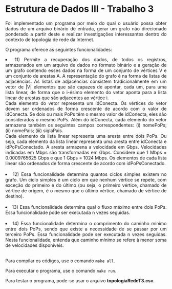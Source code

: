 <h1>Estrutura de Dados III - Trabalho 3</h1>

<div align="justify" >
<p>Foi implementado um programa por meio do qual o usuário possa obter
dados de um arquivo binário de entrada, gerar um grafo não direcionado ponderado a
partir deste e realizar investigações interessantes dentro do contexto de topologia de
rede da Internet.</p>

<p>O programa oferece as seguintes funcionalidades:</p>
<li>11) Permite a recuperação dos dados, de todos os registros, armazenados em um
arquivo de dados no formato binário e a geração de um grafo contendo esses dados na
forma de um conjunto de vértices V e um conjunto de arestas A. A representação do grafo é na forma de listas de adjacências. As listas
de adjacências consistem tradicionalmente em um vetor de |V| elementos que são
capazes de apontar, cada um, para uma lista linear, de forma que o i-ésimo elemento
do vetor aponta para a lista linear de arestas que são adjacentes ao vértice i.</br>Cada elemento do vetor representa um idConecta. Os vértices do vetor
devem ser ordenados de forma crescente de acordo com o valor de idConecta. Se dois
ou mais PoPs têm o mesmo valor de idConecta, eles são considerados o mesmo PoPs.
Além do idConecta, cada elemento do vetor armazena também os seguintes
campos correspondentes: (i) nomePoPs; (ii) nomePais; (iii) siglaPais.</br>Cada elemento da lista linear representa uma aresta entre dois PoPs. Ou seja,
cada elemento da lista linear representa uma aresta entre idConecta e
idPoPsConectado. A aresta armazena a velocidade em Gbps. Velocidades
indicadas em Mbps são transformadas em Gbps. Considere que 1 Mbps =
0.0009765625 Gbps e que 1 Gbps = 1024 Mbps. Os elementos de cada lista linear
são ordenados de forma crescente de acordo com idPoPsConectado.
</br></br>
<li>12) Essa funcionalidade determina quantos ciclos simples existem no grafo. Um ciclo simples é um ciclo em que nenhum
vértice se repete, com exceção do primeiro e do último (ou seja, o primeiro vértice,
chamado de vértice de origem, é o mesmo que o último vértice, chamado de vértice de
destino).
</br></br>
<li>13) Essa funcionalidade determina qual o fluxo máximo entre dois PoPs. Essa funcionalidade pode
ser executada n vezes seguidas. 
</br></br>
<li>14) Essa funcionalidade determina o comprimento do caminho mínimo
entre dois PoPs, sendo que existe a necessidade de se passar por um terceiro PoPs. Essa funcionalidade pode 
ser executada n vezes seguidas. Nesta funcionalidade, entenda que caminho mínimo se refere à menor soma de velocidades disponíveis. 
</br></br>
<p>Para compilar os códigos, use o comando <code>make all</code>.</p>
<p>Para executar o programa, use o comando <code>make run</code>.</p>
<p>Para testar o programa, pode-se usar o arquivo <strong>topologiaRedeT3.csv</strong>.</p>
